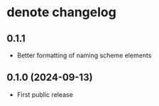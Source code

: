 # denote changelog

## 0.1.1

- Better formatting of naming scheme elements

## 0.1.0 (2024-09-13)

- First public release
